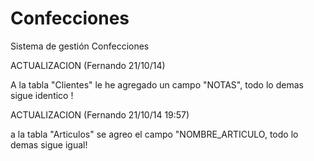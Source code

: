 Confecciones
============

Sistema de gestión Confecciones

ACTUALIZACION (Fernando 21/10/14)

A la tabla "Clientes" le he agregado un campo "NOTAS", todo lo demas sigue identico !

ACTUALIZACION (Fernando 21/10/14 19:57)

a la tabla "Articulos" se agreo el campo "NOMBRE_ARTICULO, todo lo demas sigue igual!
